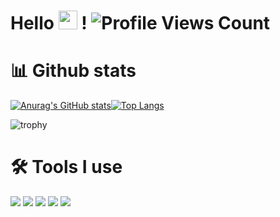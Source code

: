 Hello <img src="https://raw.githubusercontent.com/MartinHeinz/MartinHeinz/master/wave.gif" width="30px"> ! <img src="https://komarev.com/ghpvc/?username=E-gypt" alt="Profile Views Count">
=============
 
 
📊 Github stats  
=============

[![Anurag's GitHub stats](https://github-readme-stats.vercel.app/api?username=E-gypt&show_icons=true&theme=dark)](https://github.com/anuraghazra/github-readme-stats)[![Top Langs](https://github-readme-stats.vercel.app/api/top-langs/?username=E-gypt&layout=compact)](https://github.com/anuraghazra/github-readme-stats)


![trophy](https://github-profile-trophy.vercel.app/?username=E-gypt&theme=juicyfresh&no-bg=true&no-frame=true&column=7&")


              


🛠 Tools I use 
=============
![](https://img.shields.io/badge/Node.js-43853D?style=for-the-badge&logo=node.js&logoColor=white) ![](https://img.shields.io/badge/HTML5-E34F26?style=for-the-badge&logo=html5&logoColor=white)
 ![](https://img.shields.io/badge/CSS3-1572B6?style=for-the-badge&logo=css3&logoColor=white) 
 ![](https://img.shields.io/badge/Python-14354C?style=for-the-badge&logo=python&logoColor=white) ![](https://img.shields.io/badge/Alpine_Linux-0D597F?style=for-the-badge&logo=alpine-linux&logoColor=white) 

 
